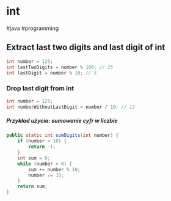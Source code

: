 # int
#java #programming 

## Extract last two digits and last digit of int
```java
int number = 125;
int lastTwoDigits = number % 100; // 25
int lastDigit = number % 10; // 5
```

### Drop last digit from int
```java
int number = 125;
int numberWithoutLastDigit = number / 10; // 12
```

##### Przykład użycia: sumowanie cyfr w liczbie
```java
public static int sumDigits(int number) {  
    if (number < 10) {  
        return -1;  
    }  
    int sum = 0;  
    while (number > 0) {  
        sum += number % 10;  
        number /= 10;  
    }  
    return sum;  
}
```